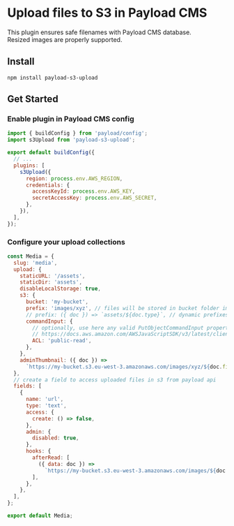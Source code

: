 # Upload files to S3 in Payload CMS

This plugin ensures safe filenames with Payload CMS database.  
Resized images are properly supported.

## Install

`npm install payload-s3-upload`

## Get Started

### Enable plugin in Payload CMS config

```js
import { buildConfig } from 'payload/config';
import s3Upload from 'payload-s3-upload';

export default buildConfig({
  // ...
  plugins: [
    s3Upload({
      region: process.env.AWS_REGION,
      credentials: {
        accessKeyId: process.env.AWS_KEY,
        secretAccessKey: process.env.AWS_SECRET,
      },
    }),
  ],
});
```

### Configure your upload collections 

```js
const Media = {
  slug: 'media',
  upload: {
    staticURL: '/assets',
    staticDir: 'assets',
    disableLocalStorage: true,
    s3: {
      bucket: 'my-bucket',
      prefix: 'images/xyz', // files will be stored in bucket folder images/xyz
      // prefix: ({ doc }) => `assets/${doc.type}`, // dynamic prefixes are possible too
      commandInput: {
        // optionally, use here any valid PutObjectCommandInput property
        // https://docs.aws.amazon.com/AWSJavaScriptSDK/v3/latest/clients/client-s3/interfaces/putobjectcommandinput.html
        ACL: 'public-read',  
      },
    },
    adminThumbnail: ({ doc }) =>
      `https://my-bucket.s3.eu-west-3.amazonaws.com/images/xyz/${doc.filename}`,
  },
  // create a field to access uploaded files in s3 from payload api
  fields: [
    {
      name: 'url',
      type: 'text',
      access: {
        create: () => false,
      },
      admin: {
        disabled: true,
      },
      hooks: {
        afterRead: [
          ({ data: doc }) =>
            `https://my-bucket.s3.eu-west-3.amazonaws.com/images/${doc.type}/${doc.filename}`,
        ],
      },
    },
  ],
};

export default Media;
```

